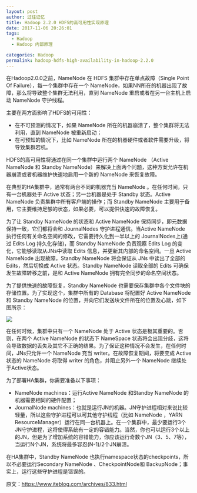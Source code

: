 ```yaml
---
layout: post
author: 过往记忆
title: Hadoop 2.2.0 HDFS的高可用性实现原理
date: 2017-11-06 20:26:01
tags:
  - Hadoop
  - Hadoop 内部原理

categories: Hadoop
permalink: hadoop-hdfs-high-availability-in-hadoop-2.2.0
---
```


在Hadoop2.0.0之前，NameNode 在 HDFS 集群中存在单点故障（Single Point Of Failure），每一个集群中存在一个 NameNode，如果NN所在的机器出现了故障，那么将导致整个集群无法利用，直到 NameNode 重启或者在另一台主机上启动 NameNode 守护线程。

主要在两方面影响了HDFS的可用性：
- 在不可预测的情况下，如果 NameNode 所在的机器崩溃了，整个集群将无法利用，直到 NameNode 被重新启动；
- 在可预知的情况下，比如 NameNode 所在的机器硬件或者软件需要升级，将导致集群宕机。

HDFS的高可用性将通过在同一个集群中运行两个 NameNode （Active NameNode 和 Standby NameNode）来解决上面两个问题，这种方案允许在机器崩溃或者机器维护快速地启用一个新的 NameNode 来恢复故障。

在典型的HA集群中，通常有两台不同的机器充当 NameNode 。在任何时间，只有一台机器处于 Active 状态；另一台机器是处于 Standby 状态。Active NameNode 负责集群中所有客户端的操作；而 Standby  NameNode 主要用于备用，它主要维持足够的状态，如果必要，可以提供快速的故障恢复。

为了让 Standby  NameNode 的状态和 Active  NameNode 保持同步，即元数据保持一致，它们都将会和 JournalNodes 守护进程通信。当Active  NameNode 执行任何有关命名空间的修改，它需要持久化到一半以上的 JournalNodes上(通过 Edits Log 持久化存储)，而 Standby  NameNode 负责观察 Edits Log 的变化，它能够读取从JNs中读取 Edits 信息，并更新其内部的命名空间。一旦 Active  NameNode 出现故障，Standby  NameNode 将会保证从 JNs 中读出了全部的 Edits，然后切换成 Active 状态。Standby  NameNode 读取全部的 Edits 可确保发生故障转移之前，是和 Active  NameNode 拥有完全同步的命名空间状态。

为了提供快速的故障恢复，Standby  NameNode 也需要保存集群中各个文件块的存储位置。为了实现这个，集群中所有的 Database 将配置好 Active  NameNode 和 Standby  NameNode 的位置，并向它们发送块文件所在的位置及心跳，如下图所示：

![](https://github.com/sjf0115/PubLearnNotes/blob/master/image/Hadoop/hadoop-hdfs-high-availability-in-hadoop-2.2.0-1.jpg?raw=true)

在任何时候，集群中只有一个 NameNode 处于 Active 状态是极其重要的。否则，在两个 Active  NameNode 的状态下 NameSpace 状态将会出现分歧，这将会导致数据的丢失及其它不正确的结果。为了保证这种情况不会发生，在任何时间，JNs只允许一个 NameNode 充当 writer。在故障恢复期间，将要变成 Active 状态的 NameNode 将取得 writer 的角色，并阻止另外一个 NameNode 继续处于Active状态。

为了部署HA集群，你需要准备以下事项：
- NameNode machines：运行Active  NameNode 和Standby  NameNode 的机器需要相同的硬件配置；
- JournalNode machines：也就是运行JN的机器。JN守护进程相对来说比较轻量，所以这些守护进程可以可其他守护线程（比如 NameNode ，YARN ResourceManager）运行在同一台机器上。在一个集群中，最少要运行3个JN守护进程，这将使得系统有一定的容错能力。当然，你也可以运行3个以上的JN，但是为了增加系统的容错能力，你应该运行奇数个JN（3、5、7等），当运行N个JN，系统将最多容忍(N-1)/2个JN崩溃。

在HA集群中，Standby  NameNode 也执行namespace状态的checkpoints，所以不必要运行Secondary  NameNode 、CheckpointNode和 BackupNode；事实上，运行这些守护进程是错误的。



原文：https://www.iteblog.com/archives/833.html
